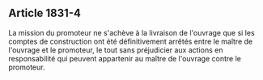Article 1831-4
----
La mission du promoteur ne s'achève à la livraison de l'ouvrage que si les
comptes de construction ont été définitivement arrêtés entre le maître de
l'ouvrage et le promoteur, le tout sans préjudicier aux actions en
responsabilité qui peuvent appartenir au maître de l'ouvrage contre le
promoteur.
